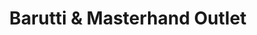 ---
title: "Barutti & Masterhand Outlet"
url: /regensburg/barutti-und-masterhand-outlet/
shop: Kleidung
---